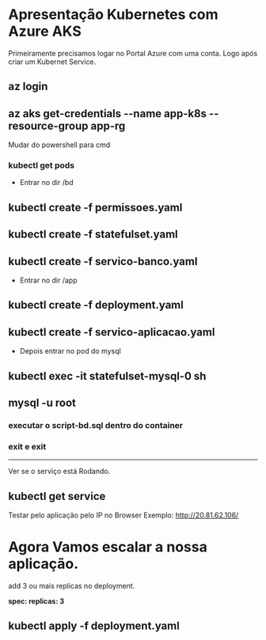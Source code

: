 # Apresentação Kubernetes com Azure AKS

Primeiramente precisamos logar no Portal Azure com uma conta. 
Logo após criar um Kubernet Service. 
 
## az login
## az aks get-credentials --name app-k8s --resource-group app-rg

Mudar do powershell para cmd

 ### kubectl get pods

- Entrar no dir /bd
## kubectl create -f permissoes.yaml
## kubectl create -f statefulset.yaml
## kubectl create -f servico-banco.yaml

- Entrar no dir /app
## kubectl create -f deployment.yaml
## kubectl create -f servico-aplicacao.yaml

- Depois entrar no pod do mysql
## kubectl exec -it statefulset-mysql-0 sh
## mysql -u root

### executar o **script-bd.sql** dentro do container
### exit e exit
-----------------------------------------------------

Ver se o serviço está Rodando. 

## kubectl get service

Testar pelo aplicação pelo IP no Browser
Exemplo: http://20.81.62.106/ 


# Agora Vamos escalar a nossa aplicação.

add 3 ou mais replicas no deployment.

  **spec:
    replicas: 3**

## kubectl apply -f deployment.yaml

